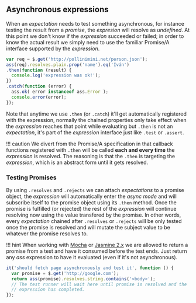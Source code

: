 ## Asynchronous expressions

When an *expectation* needs to test something asynchronous, for instance testing
the result from a *promise*, the *expresion* will resolve as *undefined*. At this
point we don't know if the *expression* succeeded or failed; in order to know the
actual result we simply need to use the familiar Promise/A interface supported
by the *expression*.

```js
var req = $.get('http://pollinimini.net/person.json');
ass(req).resolves.plain.prop('name').eq('Iván')
.then(function (result) {
  console.log('expression was ok!');
})
.catch(function (error) {
  ass.ok( error instanceof ass.Error );
  console.error(error);
});
```

Note that anytime we use `.then` (or `.catch`) it'll get automatically registered
with the expression, normally the chained properties only take effect when the
*expression* reaches that point while evaluating but `.then` is not an *expectation*,
it's part of the *expression* interface just like `.test` or `.assert`.

!!! caution
    We divert from the Promise/A specification in that callback functions
    registered with `.then` will be called **each and every time** the
    *expression* is resolved. The reasoning is that the `.then` is targeting
    the *expression*, which is an abstract form until it gets resolved.


### Testing Promises

By using `.resolves` and `.rejects` we can attach *expectations* to a promise
object, the *expression* will automatically enter the *async mode* and will
subscribe itself to the promise object using its `.then` method. Once the promise
is fulfilled (or rejected) the rest of the *expression* will continue resolving
now using the value transfered by the promise.
In other words, every *expectation* chained after `.resolves` or `.rejects` will
be only tested once the promise is resolved and will mutate the subject value to
be whatever the promise resolves to.

!!! hint
    When working with [Mocha](http://mochajs.org) or [Jasmine 2.x](http://jasmine.github.io)
    we are allowed to return a promise from a test and have it consumed before the
    test ends. Just return any *ass* expression to have it evaluated (even if it's not
    asynchronous).

```js
it('should fetch page asynchronously and test it', function () {
  var promise = $.get('http://google.com');
  return ass(promise).resolves.string.contains('<body>');
  // The test runner will wait here until promise is resolved and the
  // expression has completed.
});
```
